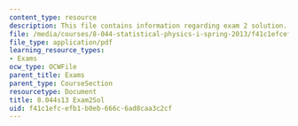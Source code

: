 ```yaml
---
content_type: resource
description: This file contains information regarding exam 2 solution.
file: /media/courses/8-044-statistical-physics-i-spring-2013/f41c1efcefb1b0eb666c6ad8caa3c2cf_MIT8_044S14_exam2sol_04.pdf
file_type: application/pdf
learning_resource_types:
- Exams
ocw_type: OCWFile
parent_title: Exams
parent_type: CourseSection
resourcetype: Document
title: 8.044s13 Exam2Sol
uid: f41c1efc-efb1-b0eb-666c-6ad8caa3c2cf
---
```

